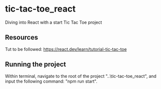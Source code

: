 # tic-tac-toe_react
Diving into React with a start Tic Tac Toe project


## Resources

Tut to be followed: https://react.dev/learn/tutorial-tic-tac-toe


## Running the project

Within terminal, navigate to the root of the project "..\tic-tac-toe_react", and input the following command: "npm run start".
